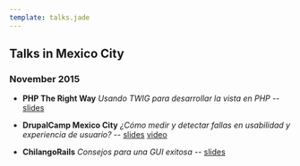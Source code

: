 ```yaml
---
template: talks.jade
---
```

## Talks in Mexico City


### November 2015


- **PHP The Right Way**  *Usando TWIG para desarrollar la vista en PHP* -- [ slides](http://slides.com/rodkings/deck-6)

- **DrupalCamp Mexico City**  *&iquest;C&oacute;mo medir y detectar fallas en usabilidad y experiencia de usuario?* -- <span class="glyphicon glyphicon-play-circle"></span> [slides](http://slides.com/rodkings/deck-10) [video](https://youtu.be/7s-9xbKJaZU)

- **ChilangoRails**  *Consejos para una GUI exitosa* -- [slides](http://slides.com/rodkings/deck-11)
